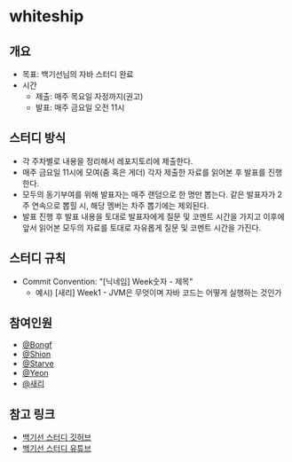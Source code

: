 # whiteship

## 개요
- 목표: 백기선님의 자바 스터디 완료
- 시간
  - 제출: 매주 목요일 자정까지(권고)
  - 발표: 매주 금요일 오전 11시

## 스터디 방식

- 각 주차별로 내용을 정리해서 레포지토리에 제출한다.
- 매주 금요일 11시에 모여(줌 혹은 게더) 각자 제출한 자료를 읽어본 후 발표를 진행한다.
- 모두의 동기부여를 위해 발표자는 매주 랜덤으로 한 명만 뽑는다. 같은 발표자가 2주 연속으로 뽑힐 시, 해당 멤버는 차주 뽑기에는 제외된다.
- 발표 진행 후 발표 내용을 토대로 발표자에게 질문 및 코멘트 시간을 가지고 이후에 앞서 읽어본 모두의 자료를 토대로 자유롭게 질문 및 코멘트 시간을 가진다.

## 스터디 규칙

- Commit Convention: "[닉네임] Week숫자 - 제목"
  - 예시) [새리] Week1 - JVM은 무엇이며 자바 코드는 어떻게 실행하는 것인가

## 참여인원
- [@Bongf](https://github.com/bong6981)
- [@Shion](https://github.com/ehdrhelr)
- [@Starve](https://github.com/Jiwon-JJW)
- [@Yeon](https://github.com/kimnayeon0108)
- [@새리](https://github.com/min27604)

## 참고 링크
- [백기선 스터디 깃허브](https://github.com/whiteship/live-study)
- [백기선 스터디 유튜브](https://www.youtube.com/user/whiteship2000)


